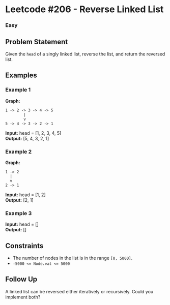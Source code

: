 # Leetcode #206 - Reverse Linked List

### Easy

## Problem Statement
Given the `head` of a singly linked list, reverse the list, and return the reversed list.

## Examples

### Example 1
**Graph:**
```plaintext
1 -> 2 -> 3 -> 4 -> 5
		|
		v
5 -> 4 -> 3 -> 2 -> 1
```

**Input:** head = [1, 2, 3, 4, 5]  
**Output:** [5, 4, 3, 2, 1]

### Example 2
**Graph:**
```
1 -> 2  
  |  
  v  
2 -> 1  
```
**Input:** head = [1, 2]  
**Output:** [2, 1]

### Example 3
**Input:** head = []  
**Output:** []  

## Constraints
- The number of nodes in the list is in the range `[0, 5000]`.  
- `-5000 <= Node.val <= 5000`

## Follow Up
A linked list can be reversed either iteratively or recursively. Could you implement both?
